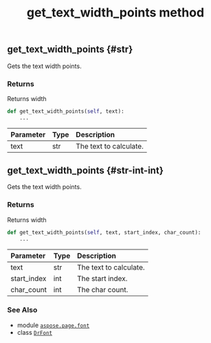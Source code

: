 ﻿---
title: get_text_width_points method
second_title: Aspose.Page for Python via .NET API References
description: 
type: docs
weight: 60
url: /python-net/aspose.page.font/drfont/get_text_width_points/
is_root: false
---

## get_text_width_points {#str}

Gets the text width points.


### Returns 


Returns width


```python
def get_text_width_points(self, text):
    ...
```


| Parameter | Type | Description |
| :- | :- | :- |
| text | str | The text to calculate. |


## get_text_width_points {#str-int-int}

Gets the text width points.


### Returns 


Returns width


```python
def get_text_width_points(self, text, start_index, char_count):
    ...
```


| Parameter | Type | Description |
| :- | :- | :- |
| text | str | The text to calculate. |
| start_index | int | The start index. |
| char_count | int | The char count. |



### See Also
* module [`aspose.page.font`](../../)
* class [`DrFont`](/page/python-net/aspose.page.font/drfont)

